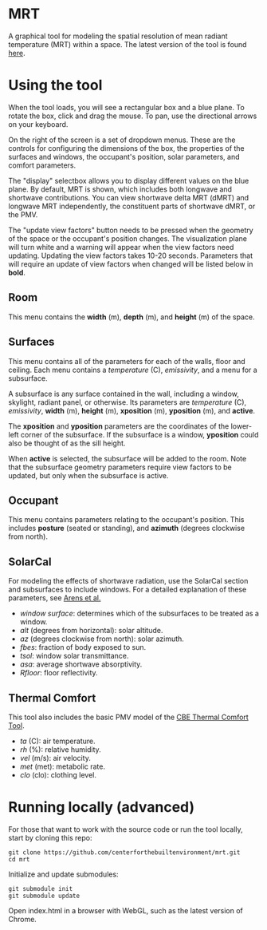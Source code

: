 MRT
===
A graphical tool for modeling the spatial resolution of mean radiant temperature (MRT) within a space. The latest version of the tool is found [here](http://centerforthebuiltenvironment.github.io/mrt). 

Using the tool
==============
When the tool loads, you will see a rectangular box and a blue plane. To rotate the box, click and drag the mouse. To pan, use the directional arrows on your keyboard.

On the right of the screen is a set of dropdown menus. These are the controls for configuring the dimensions of the box, the properties of the surfaces and windows, the occupant's position, solar parameters, and comfort parameters.

The "display" selectbox allows you to display different values on the blue plane. By default, MRT is shown, which includes both longwave and shortwave contributions. You can view shortwave delta MRT (dMRT) and longwave MRT independently, the constituent parts of shortwave dMRT, or the PMV.

The "update view factors" button needs to be pressed when the geometry of the space or the occupant's position changes. The visualization plane will turn white and a warning will appear when the view factors need updating. Updating the view factors takes 10-20 seconds. Parameters that will require an update of view factors when changed will be listed below in **bold**.

Room
----
This menu contains the **width** (m), **depth** (m), and **height** (m) of the space.

Surfaces
--------
This menu contains all of the parameters for each of the walls, floor and ceiling. Each menu contains a *temperature* (C), *emissivity*, and a menu for a subsurface.

A subsurface is any surface contained in the wall, including a window, skylight, radiant panel, or otherwise. Its parameters are *temperature* (C), *emissivity*, **width** (m), **height** (m), **xposition** (m), **yposition** (m), and **active**.

The **xposition** and **yposition** parameters are the coordinates of the lower-left corner of the subsurface. If the subsurface is a window, **yposition** could also be thought of as the sill height.

When **active** is selected, the subsurface will be added to the room. Note that the subsurface geometry parameters require view factors to be updated, but only when the subsurface is active.

Occupant
--------
This menu contains parameters relating to the occupant's position. This includes **posture** (seated or standing), and **azimuth** (degrees clockwise from north).

SolarCal
--------
For modeling the effects of shortwave radiation, use the SolarCal section and subsurfaces to include windows. For a detailed explanation of these parameters, see [Arens et al.](https://escholarship.org/uc/item/89m1h2dg)

- *window surface*: determines which of the subsurfaces to be treated as a window. 
- *alt* (degrees from horizontal): solar altitude.
- *az* (degrees clockwise from north): solar azimuth.
- *fbes*: fraction of body exposed to sun.
- *tsol*: window solar transmittance.
- *asa*: average shortwave absorptivity.
- *Rfloor*: floor reflectivity.

Thermal Comfort
---------------
This tool also includes the basic PMV model of the [CBE Thermal Comfort Tool](http://comfort.cbe.berkeley.edu). 

- *ta* (C): air temperature.
- *rh* (%): relative humidity.
- *vel* (m/s): air velocity.
- *met* (met): metabolic rate.
- *clo* (clo): clothing level.

Running locally (advanced)
========================
For those that want to work with the source code or run the tool locally, start by cloning this repo:

    git clone https://github.com/centerforthebuiltenvironment/mrt.git
    cd mrt

Initialize and update submodules:

    git submodule init
    git submodule update

Open index.html in a browser with WebGL, such as the latest version of Chrome.
